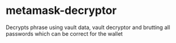 # metamask-decryptor
Decrypts phrase using vault data, vault decryptor and brutting all passwords which can be correct for the wallet
